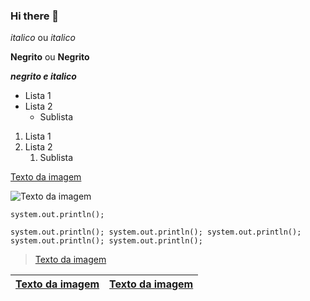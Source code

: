 ### Hi there 👋

<!-- Cabeçalhos -->


*italico* ou _italico_

**Negrito** ou __Negrito__

___negrito e italico___

- Lista 1
- Lista 2
  - Sublista 

1. Lista 1
2. Lista 2
   1. Sublista

[Texto da imagem](https://i1.sndcdn.com/artworks-AV3yT135aFYucjX4-O771hA-t1080x1080.jpg)

![Texto da imagem](https://i1.sndcdn.com/artworks-AV3yT135aFYucjX4-O771hA-t1080x1080.jpg)

`system.out.println();`

```system.out.println(); system.out.println(); system.out.println(); system.out.println(); system.out.println(); ```


> [Texto da imagem](https://i1.sndcdn.com/artworks-AV3yT135aFYucjX4-O771hA-t1080x1080.jpg)

| [Texto da imagem](https://i1.sndcdn.com/artworks-AV3yT135aFYucjX4-O771hA-t1080x1080.jpg) | [Texto da imagem](https://i1.sndcdn.com/artworks-AV3yT135aFYucjX4-O771hA-t1080x1080.jpg) |
| ----------- | ----------- |

<!--
**Ynohtna98/Ynohtna98** is a ✨ _special_ ✨ repository because its `README.md` (this file) appears on your GitHub profile.

Here are some ideas to get you started:

- 🔭 I’m currently working on ...
- 🌱 I’m currently learning ...
- 👯 I’m looking to collaborate on ...
- 🤔 I’m looking for help with ...
- 💬 Ask me about ...
- 📫 How to reach me: ...
- 😄 Pronouns: ...
- ⚡ Fun fact: ...
-->
